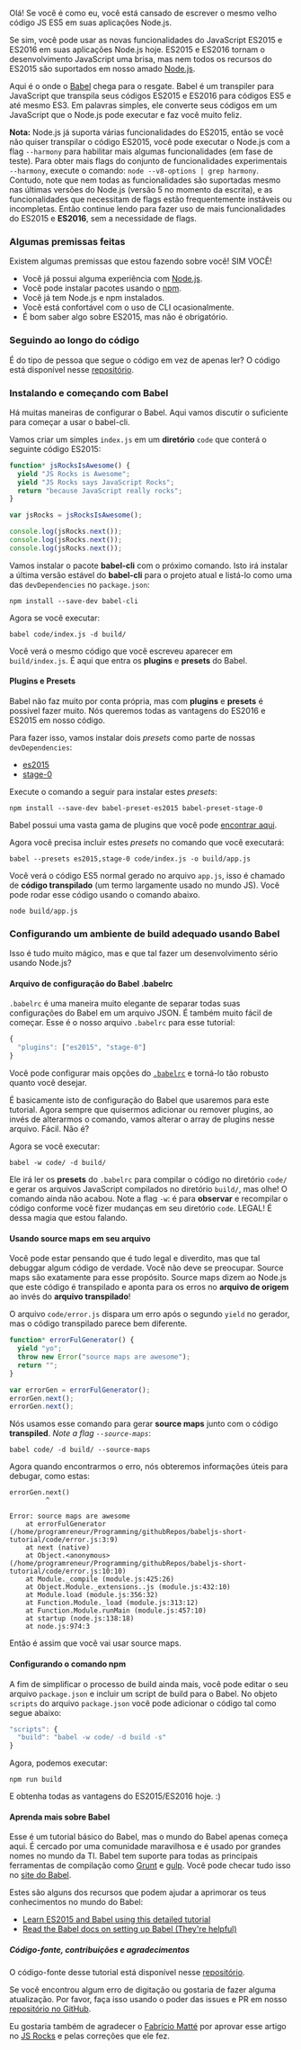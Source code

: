 <!--
layout: post
title: Configurando Babel 6 para Node.js
date: 2016-01-04T02:39:18.811Z
comments: true
published: true
keywords: JavaScript, Node.js, ES2015, Babel, transpiler
description: Tutorial de configuração do Babel para Node.js para desenvolver rapidamente
categories: ES2015, Babel, node.js
authorName: Hannan Ali
authorLink: https://abdulhannanali.github.io
authorPicture: //s.gravatar.com/avatar/89e5f7614cb88cd573359a953a09aa6e?s=80
-->
Olá! Se você é como eu, você está cansado de escrever o mesmo velho código JS ES5 em suas aplicações Node.js.

Se sim, você pode usar as novas funcionalidades do JavaScript ES2015 e ES2016 em suas aplicações Node.js hoje. ES2015 e ES2016 tornam o desenvolvimento JavaScript uma brisa, mas nem todos os recursos do ES2015 são suportados em nosso amado [Node.js](https://nodejs.org).

Aqui é o onde o [Babel](https://babeljs.io) chega para o resgate. Babel é um transpiler para JavaScript que transpila seus códigos ES2015 e ES2016 para códigos ES5 e até mesmo ES3. Em palavras simples, ele converte seus códigos em um JavaScript que o Node.js pode executar e faz você muito feliz.
<!--more-->

**Nota:** Node.js já suporta várias funcionalidades do ES2015, então se você não quiser transpilar o código ES2015, você pode executar o Node.js com a flag `--harmony` para habilitar mais algumas funcionalidades (em fase de teste). Para obter mais flags do conjunto de funcionalidades experimentais `--harmony`, execute o comando: `node --v8-options | grep harmony`. Contudo, note que nem todas as funcionalidades são suportadas mesmo nas últimas versões do Node.js (versão 5 no momento da escrita), e as funcionalidades que necessitam de flags estão frequentemente instáveis ou incompletas. Então continue lendo para fazer uso de mais funcionalidades do ES2015 e **ES2016**, sem a necessidade de flags.

### Algumas premissas feitas
Existem algumas premissas que estou fazendo sobre você! SIM VOCÊ!
- Você já possui alguma experiência com [Node.js](https://nodejs.org).
- Você pode instalar pacotes usando o [npm](https://www.npmjs.com/).
- Você já tem Node.js e npm instalados.
- Você está confortável com o uso de CLI ocasionalmente.
- É bom saber algo sobre ES2015, mas não é obrigatório.

### Seguindo ao longo do código
É do tipo de pessoa que segue o código em vez de apenas ler? O código está disponível nesse [repositório](https://github.com/abdulhannanali/babel-configuration-tutorial).

### Instalando e começando com Babel
Há muitas maneiras de configurar o Babel. Aqui vamos discutir o suficiente para começar a usar o babel-cli.

Vamos criar um simples `index.js` em um **diretório** `code` que conterá o seguinte código ES2015:
```javascript
function* jsRocksIsAwesome() {
  yield "JS Rocks is Awesome";
  yield "JS Rocks says JavaScript Rocks";
  return "because JavaScript really rocks";
}

var jsRocks = jsRocksIsAwesome();

console.log(jsRocks.next());
console.log(jsRocks.next());
console.log(jsRocks.next());
```

Vamos instalar o pacote **babel-cli** com o próximo comando. Isto irá instalar a última versão estável do **babel-cli** para o projeto atual e listá-lo como uma das `devDependencies` no `package.json`:
```
npm install --save-dev babel-cli
```

Agora se você executar:
```
babel code/index.js -d build/
```

Você verá o mesmo código que você escreveu aparecer em `build/index.js`. É aqui que entra os **plugins** e **presets** do Babel. 

#### Plugins e Presets

Babel não faz muito por conta própria, mas com **plugins** e **presets** é possível fazer muito. Nós queremos todas as vantagens do ES2016 e ES2015 em nosso código.

Para fazer isso, vamos instalar dois *presets* como parte de nossas `devDependencies`:
- [es2015](https://babeljs.io/docs/plugins/preset-es2015/)
- [stage-0](https://babeljs.io/docs/plugins/preset-stage-0/)

Execute o comando a seguir para instalar estes *presets*:
```
npm install --save-dev babel-preset-es2015 babel-preset-stage-0
```
Babel possui uma vasta gama de plugins que você pode [encontrar aqui](https://babeljs.io/docs/plugins/).

Agora você precisa incluir estes *presets* no comando que você executará:
```
babel --presets es2015,stage-0 code/index.js -o build/app.js
```

Você verá o código ES5 normal gerado no arquivo `app.js`, isso é chamado de **código transpilado** (um termo largamente usado no mundo JS). Você pode rodar esse código usando o comando abaixo.
```
node build/app.js
```

### Configurando um ambiente de build adequado usando Babel
Isso é tudo muito mágico, mas e que tal fazer um desenvolvimento sério usando Node.js? 

#### Arquivo de configuração do Babel .babelrc
`.babelrc` é uma maneira muito elegante de separar todas suas configurações do Babel em um arquivo JSON. É também muito fácil de começar. Esse é o nosso arquivo `.babelrc` para esse tutorial:
```javascript
{
  "plugins": ["es2015", "stage-0"]
}
```

Você pode configurar mais opções do [`.babelrc`](http://babeljs.io/docs/usage/options/) e torná-lo tão robusto quanto você desejar.

É basicamente isto de configuração do Babel que usaremos para este tutorial. Agora sempre que quisermos adicionar ou remover plugins, ao invés de alterarmos o comando, vamos alterar o array de plugins nesse arquivo. Fácil. Não é?

Agora se você executar:
```
babel -w code/ -d build/
```
Ele irá ler os **presets** do `.babelrc` para compilar o código no diretório `code/` e gerar os arquivos JavaScript compilados no diretório `build/`, mas olhe! O comando ainda não acabou. Note a flag `-w`: é para **observar** e recompilar o código conforme você fizer mudanças em seu diretório `code`. LEGAL! É dessa magia que estou falando.

#### Usando source maps em seu arquivo
Você pode estar pensando que é tudo legal e diverdito, mas que tal debuggar algum código de verdade. Você não deve se preocupar. Source maps são exatamente para esse propósito. Source maps dizem ao Node.js que este código é transpilado e aponta para os erros no **arquivo de origem** ao invés do **arquivo transpilado**!

O arquivo `code/error.js` dispara um erro após o segundo `yield` no gerador, mas o código transpilado parece bem diferente.
```javascript
function* errorFulGenerator() {
  yield "yo";
  throw new Error("source maps are awesome");
  return "";
}

var errorGen = errorFulGenerator();
errorGen.next();
errorGen.next();
```

Nós usamos esse comando para gerar **source maps** junto com o código **transpiled**. *Note a flag `--source-maps`*:
```
babel code/ -d build/ --source-maps
```

Agora quando encontrarmos o erro, nós obteremos informações úteis para debugar, como estas:
```
errorGen.next()
         ^

Error: source maps are awesome
    at errorFulGenerator (/home/programreneur/Programming/githubRepos/babeljs-short-tutorial/code/error.js:3:9)
    at next (native)
    at Object.<anonymous> (/home/programreneur/Programming/githubRepos/babeljs-short-tutorial/code/error.js:10:10)
    at Module._compile (module.js:425:26)
    at Object.Module._extensions..js (module.js:432:10)
    at Module.load (module.js:356:32)
    at Function.Module._load (module.js:313:12)
    at Function.Module.runMain (module.js:457:10)
    at startup (node.js:138:18)
    at node.js:974:3
```
Então é assim que você vai usar source maps.

#### Configurando o comando npm
A fim de simplificar o processo de build ainda mais, você pode editar o seu arquivo `package.json` e incluir um script de build para o Babel. No objeto `scripts` do arquivo `package.json` você pode adicionar o código tal como segue abaixo:
```javascript
"scripts": {
  "build": "babel -w code/ -d build -s"
}
```
Agora, podemos executar:
```
npm run build
```
E obtenha todas as vantagens do ES2015/ES2016 hoje. :)

#### Aprenda mais sobre Babel
Esse é um tutorial básico do Babel, mas o mundo do Babel apenas começa aqui. É cercado por uma comunidade maravilhosa e é usado por grandes nomes no mundo da TI. Babel tem suporte para todas as principais ferramentas de compilação como [Grunt](https://www.npmjs.com/package/grunt-babel) e [gulp](https://npmjs.org/package/gulp-babel/). Você pode checar tudo isso no [site do Babel](https://babeljs.io/docs/setup/).

Estes são alguns dos recursos que podem ajudar a aprimorar os teus conhecimentos no mundo do Babel:
- [Learn ES2015 and Babel using this detailed tutorial](http://ccoenraets.github.io/es6-tutorial/index.html)
- [Read the Babel docs on setting up Babel (They're helpful)](https://babeljs.io/docs/setup/)

##### Código-fonte, contribuições e agradecimentos
O código-fonte desse tutorial está disponível nesse [repositório](https://github.com/abdulhannanali/babel-configuration-tutorial).

Se você encontrou algum erro de digitação ou gostaria de fazer alguma atualização. Por favor, faça isso usando o poder das issues e PR em nosso [repositório no GitHub](https://github.com/abdulhannanali/babel-configuration-tutorial).

Eu gostaria também de agradecer o [Fabrício Matté](http://ultcombo.js.org/) por aprovar esse artigo no [JS Rocks](https://github.com/JSRocksHQ/jsrockshq.github.io/) e pelas correções que ele fez.

